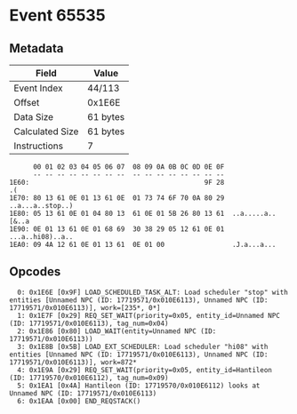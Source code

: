 # Event 65535

## Metadata

| Field           | Value    |
|-----------------|----------|
| Event Index     | 44/113   |
| Offset          | 0x1E6E   |
| Data Size       | 61 bytes |
| Calculated Size | 61 bytes |
| Instructions    | 7        |

```
      00 01 02 03 04 05 06 07  08 09 0A 0B 0C 0D 0E 0F
      -- -- -- -- -- -- -- --  -- -- -- -- -- -- -- --
1E60:                                            9F 28                .(
1E70: 80 13 61 0E 01 13 61 0E  01 73 74 6F 70 0A 80 29  ..a...a..stop..)
1E80: 05 13 61 0E 01 04 80 13  61 0E 01 5B 26 80 13 61  ..a.....a..[&..a
1E90: 0E 01 13 61 0E 01 68 69  30 38 29 05 12 61 0E 01  ...a..hi08)..a..
1EA0: 09 4A 12 61 0E 01 13 61  0E 01 00                 .J.a...a...     
```

## Opcodes

```
  0: 0x1E6E [0x9F] LOAD_SCHEDULED_TASK_ALT: Load scheduler "stop" with entities [Unnamed NPC (ID: 17719571/0x010E6113), Unnamed NPC (ID: 17719571/0x010E6113)], work=[235*, 0*]
  1: 0x1E7F [0x29] REQ_SET_WAIT(priority=0x05, entity_id=Unnamed NPC (ID: 17719571/0x010E6113), tag_num=0x04)
  2: 0x1E86 [0x80] LOAD_WAIT(entity=Unnamed NPC (ID: 17719571/0x010E6113))
  3: 0x1E8B [0x5B] LOAD_EXT_SCHEDULER: Load scheduler "hi08" with entities [Unnamed NPC (ID: 17719571/0x010E6113), Unnamed NPC (ID: 17719571/0x010E6113)], work=872*
  4: 0x1E9A [0x29] REQ_SET_WAIT(priority=0x05, entity_id=Hantileon (ID: 17719570/0x010E6112), tag_num=0x09)
  5: 0x1EA1 [0x4A] Hantileon (ID: 17719570/0x010E6112) looks at Unnamed NPC (ID: 17719571/0x010E6113)
  6: 0x1EAA [0x00] END_REQSTACK()
```
